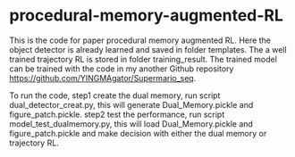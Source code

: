 # procedural-memory-augmented-RL
This is the code for paper procedural memory augmented RL. Here the object detector is already learned and saved in folder templates. 
The a well trained trajectory RL is stored in folder training_result. The trained model can be trained with the code in my another Github repository https://github.com/YINGMAgator/Supermario_seq. 

To run the code, 
step1 create the dual memory, run script dual_detector_creat.py, this will generate Dual_Memory.pickle and figure_patch.pickle.
step2 test the performance, run script model_test_dualmemory.py, this will load Dual_Memory.pickle and figure_patch.pickle and make decision 
      with either the dual memory or trajectory RL.
      

